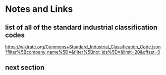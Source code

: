 # Notes and Links

## list of all of the standard industrial classification codes

https://wikirate.org/Commons+Standard_Industrial_Classification_Code.json?filter%5Bcompany_name%5D=&filter%5Bnot_ids%5D=&limit=20&offset=0

## next section
